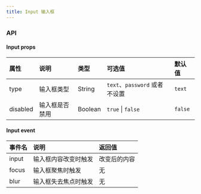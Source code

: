 ```yaml
---
title: Input 输入框
---
```


<ClientOnly>
  <input-page />
</ClientOnly>

### API

#### Input props
| 属性 | 说明 | 类型 | 可选值 | 默认值 |
| :------------ | :------------ | :------------ | :------------ | :------------ |
| type | 输入框类型 | String | `text`、`password` 或者不设置 | `text` |
| disabled | 输入框是否禁用 | Boolean | `true` \| `false` | `false` |

#### Input event
| 事件名 | 说明 | 返回值 |
| :------------ | :------------ | :------------ |
| input | 输入框内容改变时触发 | 改变后的内容 |
| focus | 输入框聚焦时触发 | 无 |
| blur | 输入框失去焦点时触发 | 无 |